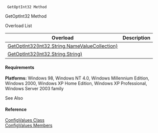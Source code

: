 ﻿     GetOptInt32 Method                                                   

GetOptInt32 Method

Overload List

| Overload | Description |
| --- | --- |
| [GetOptInt32(Int32,String,NameValueCollection)](FChoice.Common~FChoice.Common.ConfigValues~GetOptInt32(Int32,String,NameValueCollection).md) |   |
| [GetOptInt32(Int32,String,String)](FChoice.Common~FChoice.Common.ConfigValues~GetOptInt32(Int32,String,String).md) |   |

#### Requirements

**Platforms:** Windows 98, Windows NT 4.0, Windows Millennium Edition, Windows 2000, Windows XP Home Edition, Windows XP Professional, Windows Server 2003 family

See Also

#### Reference

[ConfigValues Class](FChoice.Common~FChoice.Common.ConfigValues.md)  
[ConfigValues Members](FChoice.Common~FChoice.Common.ConfigValues_members.md)